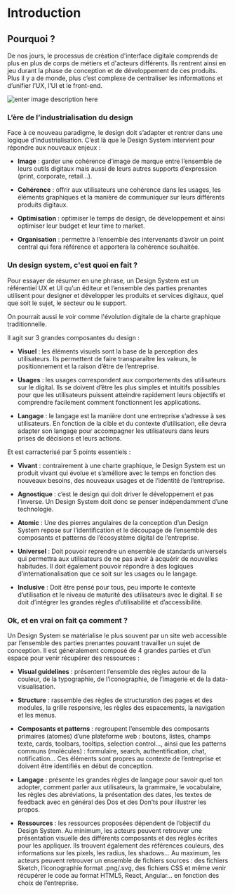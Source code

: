 # Introduction

## Pourquoi ?

De nos jours, le processus de création d'interface digitale comprends de plus en plus de corps de métiers et d'acteurs différents. Ils rentrent ainsi en jeu durant la phase de conception et de développement de ces produits. Plus il y a de monde, plus c’est complexe de centraliser les informations et d’unifier l’UX, l’UI et le front-end.

![enter image description here](https://newflux.fr/wp-content/uploads/2017/10/taille_e%CC%81quipe_communication-550x496.jpg)

### L’ère de l’industrialisation du design

Face à ce nouveau paradigme, le design doit s’adapter et rentrer dans une logique d’industrialisation. C’est là que le Design System intervient pour répondre aux nouveaux enjeux :

- **Image** : garder une cohérence d’image de marque entre l’ensemble de leurs outils digitaux mais aussi de leurs autres supports d’expression (print, corporate, retail…).

- **Cohérence** : offrir aux utilisateurs une cohérence dans les usages, les éléments graphiques et la manière de communiquer sur leurs différents produits digitaux.

- **Optimisation** : optimiser le temps de design, de développement et ainsi optimiser leur budget et leur time to market.

- **Organisation** : permettre à l’ensemble des intervenants d’avoir un point central qui fera référence et apportera la cohérence souhaitée.


### Un design system, c'est quoi en fait ?

Pour essayer de résumer en une phrase, un Design System est un référentiel UX et UI qu’un éditeur et l’ensemble des parties prenantes utilisent pour designer et développer les produits et services digitaux, quel que soit le sujet, le secteur ou le support.

On pourrait aussi le voir comme l'évolution digitale de la charte graphique traditionnelle.

Il agit sur 3 grandes composantes du design :

- **Visuel** : les éléments visuels sont la base de la perception des utilisateurs. Ils permettent de faire transparaître les valeurs, le positionnement et la raison d’être de l’entreprise.

- **Usages** : les usages correspondent aux comportements des utilisateurs sur le digital. Ils se doivent d’être les plus simples et intuitifs possibles pour que les utilisateurs puissent atteindre rapidement leurs objectifs et comprendre facilement comment fonctionnent les applications.

- **Langage** : le langage est la manière dont une entreprise s’adresse à ses utilisateurs. En fonction de la cible et du contexte d’utilisation, elle devra adapter son langage pour accompagner les utilisateurs dans leurs prises de décisions et leurs actions.

Et est carracterisé par 5 points essentiels :

- **Vivant** : contrairement à une charte graphique, le Design System est un produit vivant qui évolue et s’améliore avec le temps en fonction des nouveaux besoins, des nouveaux usages et de l’identité de l’entreprise.

- **Agnostique** : c’est le design qui doit driver le développement et pas l’inverse. Un Design System doit donc se penser indépendamment d’une technologie.

- **Atomic** : Une des pierres angulaires de la conception d’un Design System repose sur l’identification et le découpage de l’ensemble des composants et patterns de l’écosystème digital de l’entreprise.

- **Universel** : Doit pouvoir reprendre un ensemble de standards universels qui permettra aux utilisateurs de ne pas avoir à acquérir de nouvelles habitudes. Il doit également pouvoir répondre à des logiques d’internationalisation que ce soit sur les usages ou le langage.

- **Inclusive** : Doit être pensé pour tous, peu importe le contexte d’utilisation et le niveau de maturité des utilisateurs avec le digital. Il se doit d’intégrer les grandes règles d’utilisabilité et d’accessibilité.


### Ok, et en vrai on fait ça comment ?

Un Design System se matérialise le plus souvent par un site web accessible par l’ensemble des parties prenantes pouvant travailler un sujet de conception. Il est généralement composé de 4 grandes parties et d’un espace pour venir récupérer des ressources :


- **Visual guidelines** : présentent l’ensemble des règles autour de la couleur, de la typographie, de l’iconographie, de l’imagerie et de la data-visualisation.

- **Structure** : rassemble des règles de structuration des pages et des modules, la grille responsive, les règles des espacements, la navigation et les menus.

- **Composants et patterns** : regroupent l’ensemble des composants primaires (atomes) d’une plateforme web : boutons, listes, champs texte, cards, toolbars, tooltips, selection control…, ainsi que les patterns communs (molécules) : formulaire, search, authentification, chat, notification… Ces éléments sont propres au contexte de l’entreprise et doivent être identifiés en début de conception.

- **Langage** : présente les grandes règles de langage pour savoir quel ton adopter, comment parler aux utilisateurs, la grammaire, le vocabulaire, les règles des abréviations, la présentation des dates, les textes de feedback avec en général des Dos et des Don’ts pour illustrer les propos.

- **Ressources** : les ressources proposées dépendent de l’objectif du Design System. Au minimum, les acteurs peuvent retrouver une présentation visuelle des différents composants et des règles écrites pour les appliquer. Ils trouvent également des références couleurs, des informations sur les pixels, les radius, les shadows… Au maximum, les acteurs peuvent retrouver un ensemble de fichiers sources : des fichiers Sketch, l’iconographie format .png/.svg, des fichiers CSS et même venir récupérer le code au format HTML5, React, Angular… en fonction des choix de l’entreprise.
